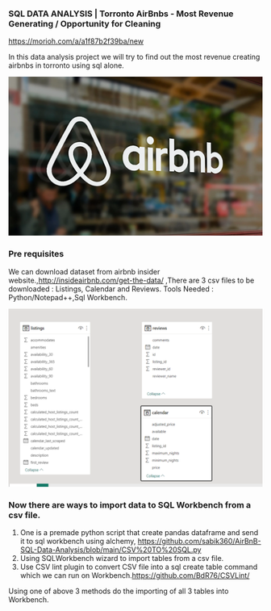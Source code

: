 ### SQL DATA ANALYSIS | Torronto AirBnbs - Most Revenue Generating / Opportunity for Cleaning

https://morioh.com/a/a1f87b2f39ba/new

In this data analysis project we will try to find out the most revenue creating airbnbs in torronto using sql alone.

![grab-landing-page](https://raw.githubusercontent.com/sabik360/AirBnB-SQL-Data-Analysis/main/wp10784400.png)




 
### Pre requisites

We can download dataset from airbnb insider website.,http://insideairbnb.com/get-the-data/ ,There are 3 csv files to be downloaded : Listings, Calendar and Reviews.
Tools Needed : Python/Notepad++,Sql Workbench.

![grab-landing-page](https://raw.githubusercontent.com/sabik360/AirBnB-SQL-Data-Analysis/main/Tables.PNG)

### Now there are ways to import data to SQL Workbench from a csv file. 

1) One is a premade python script that create pandas dataframe and send it to sql workbench using alchemy, https://github.com/sabik360/AirBnB-SQL-Data-Analysis/blob/main/CSV%20TO%20SQL.py
2) Using SQLWorkbench wizard to import tables from a  csv file.
3) Use CSV lint plugin to convert CSV file into a sql create table command which we can run on Workbench.https://github.com/BdR76/CSVLint/

Using one of above 3 methods do the importing of all 3 tables into Workbench.



